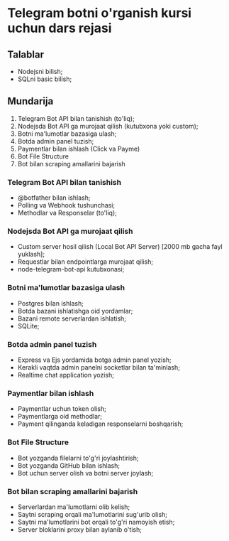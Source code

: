 # Telegram botni o'rganish kursi uchun dars rejasi

## Talablar
- Nodejsni bilish;
- SQLni basic bilish;

## Mundarija
1. Telegram Bot API bilan tanishish (to'liq);
2. Nodejsda Bot API ga murojaat qilish (kutubxona yoki custom);
3. Botni ma'lumotlar bazasiga ulash;
4. Botda admin panel tuzish;
5. Paymentlar bilan ishlash (Click va Payme)
6. Bot File Structure
7. Bot bilan scraping amallarini bajarish

### Telegram Bot API bilan tanishish
- @botfather bilan ishlash;
- Polling va Webhook tushunchasi;
- Methodlar va Responselar (to'liq);
### Nodejsda Bot API ga murojaat qilish
- Custom server hosil qilish (Local Bot API Server) [2000 mb gacha fayl yuklash];
- Requestlar bilan endpointlarga murojaat qilish;
- node-telegram-bot-api kutubxonasi;
### Botni ma'lumotlar bazasiga ulash
- Postgres bilan ishlash;
- Botda bazani ishlatishga oid yordamlar;
- Bazani remote serverlardan ishlatish;
- SQLite;
### Botda admin panel tuzish
- Express va Ejs yordamida botga admin panel yozish;
- Kerakli vaqtda admin panelni socketlar bilan ta'minlash;
- Realtime chat application yozish;
### Paymentlar bilan ishlash
- Paymentlar uchun token olish;
- Paymentlarga oid methodlar;
- Payment qilinganda keladigan responselarni boshqarish;
### Bot File Structure
- Bot yozganda filelarni to'g'ri joylashtirish;
- Bot yozganda GitHub bilan ishlash;
- Bot uchun server olish va botni server joylash;
### Bot bilan scraping amallarini bajarish
- Serverlardan ma'lumotlarni olib kelish;
- Saytni scraping orqali ma'lumotlarini sug'urib olish;
- Saytni ma'lumotlarini bot orqali to'g'ri namoyish etish;
- Server bloklarini proxy bilan aylanib o'tish;
